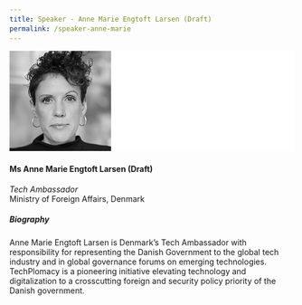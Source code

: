 ```yaml
---
title: Speaker - Anne Marie Engtoft Larsen (Draft)
permalink: /speaker-anne-marie
---
```

![Anne Marie Engtoft Larsen](/images/speakers/Anne-Marie.jpg)

#### **Ms Anne Marie Engtoft Larsen (Draft)**

*Tech Ambassador*  
Ministry of Foreign Affairs, Denmark

##### **Biography**

Anne Marie Engtoft Larsen is Denmark’s Tech Ambassador with responsibility for representing the Danish Government to the global tech industry and in global governance forums on emerging technologies. TechPlomacy is a pioneering initiative elevating technology and digitalization to a crosscutting foreign and security policy priority of the Danish government.